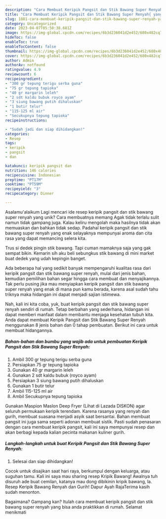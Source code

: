 ```yaml
---
description: "Cara Membuat Keripik Pangsit dan Stik Bawang Super Renyah{ yang Menggugah Selera"
title: "Cara Membuat Keripik Pangsit dan Stik Bawang Super Renyah{ yang Menggugah Selera"
slug: 1881-cara-membuat-keripik-pangsit-dan-stik-bawang-super-renyah-yang-menggugah-selera
category: Uncategorized
date: 2023-04-07T05:50:38.681Z
image: https://img-global.cpcdn.com/recipes/6b3d236041d2e452/680x482cq70/keripik-pangsit-dan-stik-bawang-super-renyah-foto-resep-utama.jpg
hideToc: false
enableToc: true
enableTocContent: false
thumbnail: https://img-global.cpcdn.com/recipes/6b3d236041d2e452/680x482cq70/keripik-pangsit-dan-stik-bawang-super-renyah-foto-resep-utama.jpg
cover: https://img-global.cpcdn.com/recipes/6b3d236041d2e452/680x482cq70/keripik-pangsit-dan-stik-bawang-super-renyah-foto-resep-utama.jpg
author: Admin
authorAv: notfound
ratingvalue: 4.9
reviewcount: 6
recipeingredient:
- "300 gr tepung terigu serba guna"
- "75 gr tepung tapioka"
- "40 gr margarin leleh"
- "2 sdt kaldu bubuk royco ayam"
- "3 siung bawang putih dihaluskan"
- "1 butir telur"
- "115-125 ml air"
- "Secukupnya tepung tapioka"
recipeinstructions:

- "Sudah jadi dan siap dihidangkan!"
categories:
- Resep
tags:
- keripik
- pangsit
- dan

katakunci: keripik pangsit dan 
nutrition: 146 calories
recipecuisine: Indonesian
preptime: "PT17M"
cooktime: "PT59M"
recipeyield: "3"
recipecategory: Dinner

---
```



Asalamu'alaikum Lagi mencari ide resep keripik pangsit dan stik bawang super renyah yang unik? Cara membuatnya memang Agak tidak terlalu sulit namun tidak gampang juga. Kalau keliru mengolah maka hasilnya tidak akan memuaskan dan bahkan tidak sedap. Padahal keripik pangsit dan stik bawang super renyah yang enak selayaknya mempunyai aroma dan cita rasa yang dapat memancing selera kita.


Trus si dedek pingin stik bawang. Tapi cuman mamaknya saja yang gak sempat bikin. Kemarin sih aku beli sebungkus stik bawang di mini market buat dedek yang udah kepingin banget.

Ada beberapa hal yang sedikit banyak mempengaruhi kualitas rasa dari keripik pangsit dan stik bawang super renyah, mulai dari jenis bahan, kemudian pemilihan bahan segar hingga cara membuat dan menyajikannya. Tak perlu pusing jika mau menyiapkan keripik pangsit dan stik bawang super renyah yang enak di mana pun kamu berada, karena asal sudah tahu triknya maka hidangan ini dapat menjadi sajian istimewa.


Nah, kali ini kita coba, yuk, buat keripik pangsit dan stik bawang super renyah sendiri di rumah. Tetap berbahan yang sederhana, hidangan ini dapat memberi manfaat dalam membantu menjaga kesehatan tubuh kita. Anda dapat membuat Keripik Pangsit dan Stik Bawang Super Renyah menggunakan 8 jenis bahan dan 0 tahap pembuatan. Berikut ini cara untuk membuat hidangannya.

<!--inarticleads1-->

##### Bahan-bahan dan bumbu yang wajib ada untuk pembuatan Keripik Pangsit dan Stik Bawang Super Renyah:

1. Ambil 300 gr tepung terigu serba guna
1. Persiapkan 75 gr tepung tapioka
1. Gunakan 40 gr margarin leleh
1. Gunakan 2 sdt kaldu bubuk (royco ayam)
1. Persiapkan 3 siung bawang putih dihaluskan
1. Gunakan 1 butir telur
1. Ambil 115-125 ml air
1. Ambil Secukupnya tepung tapioka


Gunakan Maspion Maslon Deep Fryer (Lihat di Lazada DISKON) agar seluruh permukaan keripik terendam. Karena rasanya yang renyah dan gurih, membuat suasana menjadi asyik saat bersantai. Bahan membuat pangsit ini juga sama seperti adonan membuat sistik. Pasti sudah penasaran dengan cara membuat keripik pangsit, kali ini saya mempunyai resep dan akan berbagi kepada kalian pecinta makanan kuliner gurih. 

<!--inarticleads2-->

##### Langkah-langkah untuk buat Keripik Pangsit dan Stik Bawang Super Renyah:


1. Selesai dan siap dihidangkan!

Cocok untuk disajikan saat hari raya, berkumpul dengan keluarga, atau suguhan tamu. Kali ini saya mau sharing resep Kripik Bawang! Awalnya tuh disuruh ade buat cemilan, katanya mau dong dibikinin kripik bawang, la. Resep Keripik Bawang Renyah dan Gurih! Dapur Ayah RajaTerima kasih sudah menonton. 

Bagaimana? Gampang kan? Itulah cara membuat keripik pangsit dan stik bawang super renyah yang bisa anda praktikkan di rumah. Selamat menikmati
